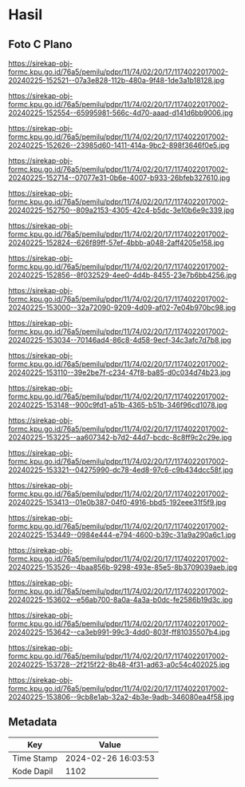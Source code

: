 # Hasil

## Foto C Plano

https://sirekap-obj-formc.kpu.go.id/76a5/pemilu/pdpr/11/74/02/20/17/1174022017002-20240225-152521--07a3e828-112b-480a-9f48-1de3a1b18128.jpg

https://sirekap-obj-formc.kpu.go.id/76a5/pemilu/pdpr/11/74/02/20/17/1174022017002-20240225-152554--65995981-566c-4d70-aaad-d141d6bb9006.jpg

https://sirekap-obj-formc.kpu.go.id/76a5/pemilu/pdpr/11/74/02/20/17/1174022017002-20240225-152626--23985d60-1411-414a-9bc2-898f3646f0e5.jpg

https://sirekap-obj-formc.kpu.go.id/76a5/pemilu/pdpr/11/74/02/20/17/1174022017002-20240225-152714--07077e31-0b6e-4007-b933-26bfeb327610.jpg

https://sirekap-obj-formc.kpu.go.id/76a5/pemilu/pdpr/11/74/02/20/17/1174022017002-20240225-152750--809a2153-4305-42c4-b5dc-3e10b6e9c339.jpg

https://sirekap-obj-formc.kpu.go.id/76a5/pemilu/pdpr/11/74/02/20/17/1174022017002-20240225-152824--626f89ff-57ef-4bbb-a048-2aff4205e158.jpg

https://sirekap-obj-formc.kpu.go.id/76a5/pemilu/pdpr/11/74/02/20/17/1174022017002-20240225-152856--8f032529-4ee0-4d4b-8455-23e7b6bb4256.jpg

https://sirekap-obj-formc.kpu.go.id/76a5/pemilu/pdpr/11/74/02/20/17/1174022017002-20240225-153000--32a72090-9209-4d09-af02-7e04b970bc98.jpg

https://sirekap-obj-formc.kpu.go.id/76a5/pemilu/pdpr/11/74/02/20/17/1174022017002-20240225-153034--70146ad4-86c8-4d58-9ecf-34c3afc7d7b8.jpg

https://sirekap-obj-formc.kpu.go.id/76a5/pemilu/pdpr/11/74/02/20/17/1174022017002-20240225-153110--39e2be7f-c234-47f8-ba85-d0c034d74b23.jpg

https://sirekap-obj-formc.kpu.go.id/76a5/pemilu/pdpr/11/74/02/20/17/1174022017002-20240225-153148--900c9fd1-a51b-4365-b51b-346f96cd1078.jpg

https://sirekap-obj-formc.kpu.go.id/76a5/pemilu/pdpr/11/74/02/20/17/1174022017002-20240225-153225--aa607342-b7d2-44d7-bcdc-8c8ff9c2c29e.jpg

https://sirekap-obj-formc.kpu.go.id/76a5/pemilu/pdpr/11/74/02/20/17/1174022017002-20240225-153321--04275990-dc78-4ed8-97c6-c9b434dcc58f.jpg

https://sirekap-obj-formc.kpu.go.id/76a5/pemilu/pdpr/11/74/02/20/17/1174022017002-20240225-153413--01e0b387-04f0-4916-bbd5-192eee31f5f9.jpg

https://sirekap-obj-formc.kpu.go.id/76a5/pemilu/pdpr/11/74/02/20/17/1174022017002-20240225-153449--0984e444-e794-4600-b39c-31a9a290a6c1.jpg

https://sirekap-obj-formc.kpu.go.id/76a5/pemilu/pdpr/11/74/02/20/17/1174022017002-20240225-153526--4baa856b-9298-493e-85e5-8b3709039aeb.jpg

https://sirekap-obj-formc.kpu.go.id/76a5/pemilu/pdpr/11/74/02/20/17/1174022017002-20240225-153602--e56ab700-8a0a-4a3a-b0dc-fe2586b19d3c.jpg

https://sirekap-obj-formc.kpu.go.id/76a5/pemilu/pdpr/11/74/02/20/17/1174022017002-20240225-153642--ca3eb991-99c3-4dd0-803f-ff81035507b4.jpg

https://sirekap-obj-formc.kpu.go.id/76a5/pemilu/pdpr/11/74/02/20/17/1174022017002-20240225-153728--2f215f22-8b48-4f31-ad63-a0c54c402025.jpg

https://sirekap-obj-formc.kpu.go.id/76a5/pemilu/pdpr/11/74/02/20/17/1174022017002-20240225-153806--9cb8e1ab-32a2-4b3e-9adb-346080ea4f58.jpg


## Metadata

| Key        | Value               |
| ---------- | ------------------- |
| Time Stamp | 2024-02-26 16:03:53 |
| Kode Dapil | 1102                |



